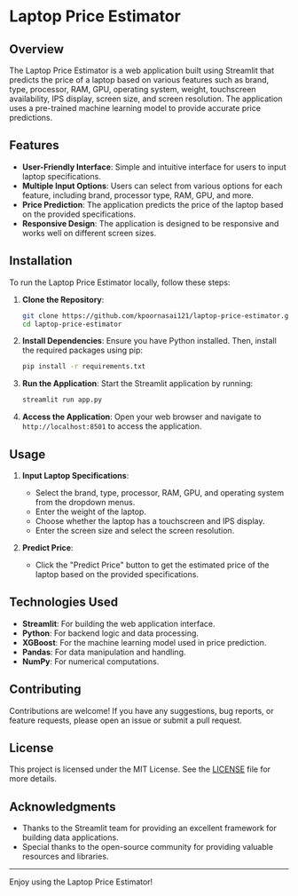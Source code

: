 # Laptop Price Estimator

## Overview

The Laptop Price Estimator is a web application built using Streamlit that predicts the price of a laptop based on various features such as brand, type, processor, RAM, GPU, operating system, weight, touchscreen availability, IPS display, screen size, and screen resolution. The application uses a pre-trained machine learning model to provide accurate price predictions.

## Features

- **User-Friendly Interface**: Simple and intuitive interface for users to input laptop specifications.
- **Multiple Input Options**: Users can select from various options for each feature, including brand, processor type, RAM, GPU, and more.
- **Price Prediction**: The application predicts the price of the laptop based on the provided specifications.
- **Responsive Design**: The application is designed to be responsive and works well on different screen sizes.

## Installation

To run the Laptop Price Estimator locally, follow these steps:

1. **Clone the Repository**:
   ```bash
   git clone https://github.com/kpoornasai121/laptop-price-estimator.git
   cd laptop-price-estimator
   ```

2. **Install Dependencies**:
   Ensure you have Python installed. Then, install the required packages using pip:
   ```bash
   pip install -r requirements.txt
   ```

3. **Run the Application**:
   Start the Streamlit application by running:
   ```bash
   streamlit run app.py
   ```

4. **Access the Application**:
   Open your web browser and navigate to `http://localhost:8501` to access the application.

## Usage

1. **Input Laptop Specifications**:
   - Select the brand, type, processor, RAM, GPU, and operating system from the dropdown menus.
   - Enter the weight of the laptop.
   - Choose whether the laptop has a touchscreen and IPS display.
   - Enter the screen size and select the screen resolution.

2. **Predict Price**:
   - Click the "Predict Price" button to get the estimated price of the laptop based on the provided specifications.

## Technologies Used

- **Streamlit**: For building the web application interface.
- **Python**: For backend logic and data processing.
- **XGBoost**: For the machine learning model used in price prediction.
- **Pandas**: For data manipulation and handling.
- **NumPy**: For numerical computations.

## Contributing

Contributions are welcome! If you have any suggestions, bug reports, or feature requests, please open an issue or submit a pull request.

## License

This project is licensed under the MIT License. See the [LICENSE](LICENSE) file for more details.

## Acknowledgments

- Thanks to the Streamlit team for providing an excellent framework for building data applications.
- Special thanks to the open-source community for providing valuable resources and libraries.

---

Enjoy using the Laptop Price Estimator!
